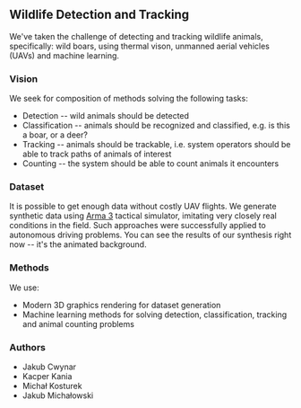 ## Wildlife Detection and Tracking

We've taken the challenge of detecting and tracking wildlife animals, specifically: wild boars, using thermal vison, unmanned aerial vehicles (UAVs) and machine learning. 

### Vision

We seek for composition of methods solving the following tasks:
- Detection -- wild animals should be detected
- Classification -- animals should be recognized and classified, e.g. is this a boar, or a deer?
- Tracking -- animals should be trackable, i.e. system operators should be able to track paths of animals of interest
- Counting -- the system should be able to count animals it encounters

### Dataset

It is possible to get enough data without costly UAV flights. We generate synthetic data using [Arma 3](https://arma3.com/) tactical simulator, imitating very closely real conditions in the field. Such approaches were successfully applied to autonomous driving problems. You can see the results of our synthesis right now -- it's the animated background.

### Methods

We use:
- Modern 3D graphics rendering for dataset generation
- Machine learning methods for solving detection, classification, tracking and animal counting problems

### Authors

- Jakub Cwynar
- Kacper Kania
- Michał Kosturek
- Jakub Michałowski
